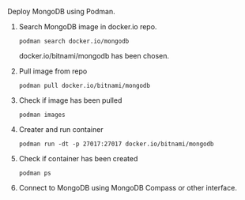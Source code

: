 Deploy MongoDB using Podman.

1. Search MongoDB image in docker.io repo.
	```
	podman search docker.io/mongodb
	```
	docker.io/bitnami/mongodb has been chosen.

2. Pull image from repo
	```
	podman pull docker.io/bitnami/mongodb
	````
3. Check if image has been pulled
	```
	podman images
	```
4. Creater and run container
	```
	podman run -dt -p 27017:27017 docker.io/bitnami/mongodb
5. Check if container has been created
	```
	podman ps
	```
6. Connect to MongoDB using MongoDB Compass or other interface.	